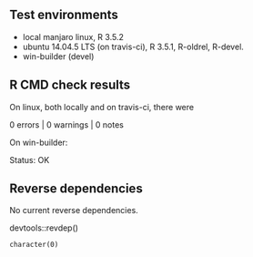 
## Test environments

* local manjaro linux, R 3.5.2
* ubuntu 14.04.5 LTS (on travis-ci), R 3.5.1, R-oldrel, R-devel.
* win-builder (devel)

## R CMD check results

On linux, both locally and on travis-ci, there were

0 errors | 0 warnings | 0 notes

On win-builder:

Status: OK


## Reverse dependencies

No current reverse dependencies.
 
devtools::revdep()

`character(0)`
